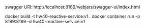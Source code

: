swagger URI: http://localhost:8189/webjars/swagger-ui/index.html

docker build -t hw40-reactive-service:v1 .
docker container run -p 8189:8189 -d hw40-reactive-service:v1